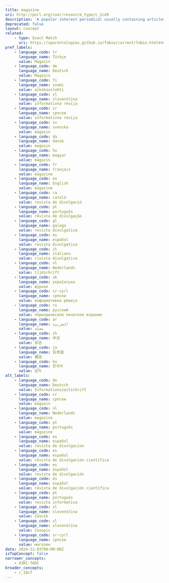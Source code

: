 ```yaml
---
title: magazine
uri: http://purl.org/coar/resource_type/c_2cd9
description: 'A popular interest periodical usually containing articles on a variety of topics, written by various authors in a nonscholarly style or a trade publication, unlike a consumer publication, covers a specific topic for people who work in that particular field or industry. [Source: Adapted from https://www.thebalance.com/what-is-a-trade-publication-exactly-2316039 and http://www.abc-clio.com/ODLIS/odlis_m.aspx]'
deprecated: false
layout: concept
related:
    - type: Exact Match
      uri: https://sparontologies.github.io/fabio/current/fabio.html#d4e3843
pref_labels:
    - language_code: tr
      language_name: Türkçe
      value: Magazin
    - language_code: de
      language_name: Deutsch
      value: Magazin
    - language_code: fi
      language_name: suomi
      value: aikakauslehti
    - language_code: sl
      language_name: slovenščina
      value: informativna revija
    - language_code: sr
      language_name: српски
      value: informativna revija
    - language_code: sv
      language_name: svenska
      value: magasin
    - language_code: da
      language_name: dansk
      value: magasin
    - language_code: hu
      language_name: magyar
      value: magazin
    - language_code: fr
      language_name: français
      value: magazine
    - language_code: en
      language_name: English
      value: magazine
    - language_code: ca
      language_name: català
      value: revista de divulgació
    - language_code: pt
      language_name: português
      value: revista de divulgação
    - language_code: gl
      language_name: galego
      value: revista divulgativa
    - language_code: es
      language_name: español
      value: revista divulgativa
    - language_code: it
      language_name: italiano
      value: rivista divulgativa
    - language_code: nl
      language_name: Nederlands
      value: tijdschrift
    - language_code: uk
      language_name: українська
      value: журнал
    - language_code: sr-cyrl
      language_name: српски
      value: информативна ревија
    - language_code: ru
      language_name: русский
      value: периодическое печатное издание
    - language_code: ar
      language_name: العربية
      value: مجلة
    - language_code: zh
      language_name: 中文
      value: 杂志
    - language_code: ja
      language_name: 日本語
      value: 雑誌
    - language_code: ko
      language_name: 한국어
      value: 잡지
alt_labels:
    - language_code: de
      language_name: Deutsch
      value: Informationszeitschrift
    - language_code: sr
      language_name: српски
      value: magazin
    - language_code: nl
      language_name: Nederlands
      value: magazine
    - language_code: pt
      language_name: português
      value: magazine
    - language_code: es
      language_name: español
      value: revista de divulgacion
    - language_code: es
      language_name: español
      value: revista de divulgacion cientifica
    - language_code: es
      language_name: español
      value: revista de divulgación
    - language_code: es
      language_name: español
      value: revista de divulgación científica
    - language_code: pt
      language_name: português
      value: revista informativa
    - language_code: sl
      language_name: slovenščina
      value: časnik
    - language_code: sl
      language_name: slovenščina
      value: časopis
    - language_code: sr-cyrl
      language_name: српски
      value: магазин
date: 2024-12-03T00:00:00Z
isTopConcept: false
narrower_concepts:
    - 43KC-T6DC
broader_concepts:
    - c_18cf
---
```



